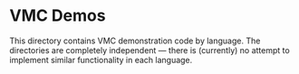 # VMC Demos

This directory contains VMC demonstration code by language.  The
directories are completely independent — there is (currently) no
attempt to implement similar functionality in each language.
